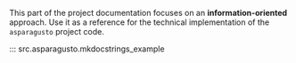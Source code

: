 This part of the project documentation focuses on
an **information-oriented** approach. Use it as a
reference for the technical implementation of the
`asparagusto` project code.

::: src.asparagusto.mkdocstrings_example
